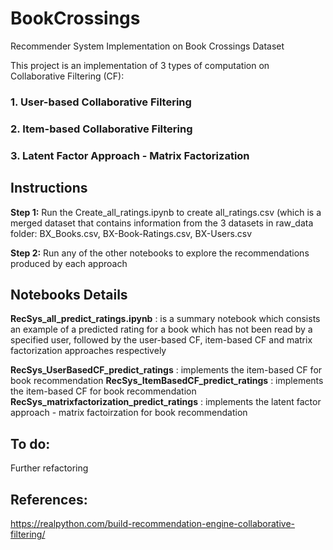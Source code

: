 # BookCrossings
 Recommender System Implementation on Book Crossings Dataset

This project is an implementation of 3 types of computation on Collaborative Filtering (CF):
### 1. User-based Collaborative Filtering
### 2. Item-based Collaborative Filtering
### 3. Latent Factor Approach - Matrix Factorization

## Instructions
**Step 1:** Run the Create_all_ratings.ipynb to create all_ratings.csv (which is a merged dataset that contains information from the 3 datasets in raw_data folder: BX_Books.csv, BX-Book-Ratings.csv, BX-Users.csv

**Step 2:** Run any of the other notebooks to explore the recommendations produced by each approach 

## Notebooks Details

**RecSys_all_predict_ratings.ipynb** : is a summary notebook which consists an example of a predicted rating for a book which has not been read by a specified user, followed by the user-based CF, item-based CF and matrix factorization approaches respectively

**RecSys_UserBasedCF_predict_ratings** : implements the item-based CF for book recommendation
**RecSys_ItemBasedCF_predict_ratings** : implements the item-based CF for book recommendation
**RecSys_matrixfactorization_predict_ratings** : implements the latent factor approach - matrix factoirzation for book recommendation


## To do: 
Further refactoring

## References: 
https://realpython.com/build-recommendation-engine-collaborative-filtering/ 
